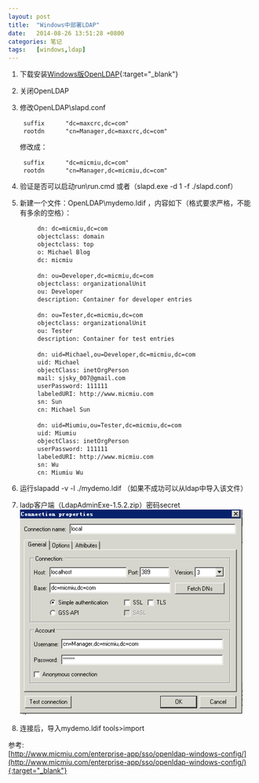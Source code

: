 ```yaml
---
layout: post
title:  "Windows中部署LDAP"
date:   2014-08-26 13:51:28 +0800
categories: 笔记
tags:   [windows,ldap]
---
```

1. 下载安装[Windows版OpenLDAP](http://www.userbooster.de/download/openldap-for-windows.aspx){:target="_blank"}
   
2. 关闭OpenLDAP

3. 修改OpenLDAP\slapd.conf 

        suffix      "dc=maxcrc,dc=com"
        rootdn      "cn=Manager,dc=maxcrc,dc=com"

    修改成：

        suffix      "dc=micmiu,dc=com"
        rootdn      "cn=Manager,dc=micmiu,dc=com"

4. 验证是否可以启动run\run.cmd 或者（slapd.exe -d 1 -f ./slapd.conf）

5. 新建一个文件：OpenLDAP\mydemo.ldif ，内容如下（格式要求严格，不能有多余的空格）：

            dn: dc=micmiu,dc=com
            objectclass: domain
            objectclass: top
            o: Michael Blog
            dc: micmiu

            dn: ou=Developer,dc=micmiu,dc=com
            objectclass: organizationalUnit
            ou: Developer
            description: Container for developer entries

            dn: ou=Tester,dc=micmiu,dc=com
            objectclass: organizationalUnit
            ou: Tester
            description: Container for test entries

            dn: uid=Michael,ou=Developer,dc=micmiu,dc=com
            uid: Michael
            objectClass: inetOrgPerson
            mail: sjsky_007@gmail.com
            userPassword: 111111
            labeledURI: http://www.micmiu.com
            sn: Sun
            cn: Michael Sun

            dn: uid=Miumiu,ou=Tester,dc=micmiu,dc=com
            uid: Miumiu
            objectClass: inetOrgPerson
            userPassword: 111111
            labeledURI: http://www.micmiu.com
            sn: Wu
            cn: Miumiu Wu

6. 运行slapadd -v -l ./mydemo.ldif
（如果不成功可以从ldap中导入该文件）

7. ladp客户端（LdapAdminExe-1.5.2.zip）密码secret
    ![ldap](/images/ldap.png)

8. 连接后，导入mydemo.ldif  tools>import


参考:             
[http://www.micmiu.com/enterprise-app/sso/openldap-windows-config/](http://www.micmiu.com/enterprise-app/sso/openldap-windows-config/){:target="_blank"}